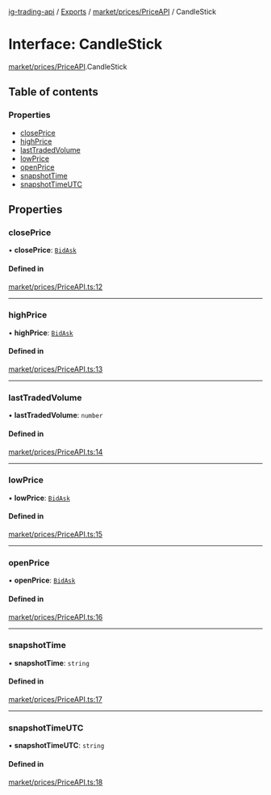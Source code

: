 [ig-trading-api](../README.md) / [Exports](../modules.md) / [market/prices/PriceAPI](../modules/market_prices_PriceAPI.md) / CandleStick

# Interface: CandleStick

[market/prices/PriceAPI](../modules/market_prices_PriceAPI.md).CandleStick

## Table of contents

### Properties

- [closePrice](market_prices_PriceAPI.CandleStick.md#closeprice)
- [highPrice](market_prices_PriceAPI.CandleStick.md#highprice)
- [lastTradedVolume](market_prices_PriceAPI.CandleStick.md#lasttradedvolume)
- [lowPrice](market_prices_PriceAPI.CandleStick.md#lowprice)
- [openPrice](market_prices_PriceAPI.CandleStick.md#openprice)
- [snapshotTime](market_prices_PriceAPI.CandleStick.md#snapshottime)
- [snapshotTimeUTC](market_prices_PriceAPI.CandleStick.md#snapshottimeutc)

## Properties

### closePrice

• **closePrice**: [`BidAsk`](market_prices_PriceAPI.BidAsk.md)

#### Defined in

[market/prices/PriceAPI.ts:12](https://github.com/bennycode/ig-trading-api/blob/f7fd8d0/src/market/prices/PriceAPI.ts#L12)

---

### highPrice

• **highPrice**: [`BidAsk`](market_prices_PriceAPI.BidAsk.md)

#### Defined in

[market/prices/PriceAPI.ts:13](https://github.com/bennycode/ig-trading-api/blob/f7fd8d0/src/market/prices/PriceAPI.ts#L13)

---

### lastTradedVolume

• **lastTradedVolume**: `number`

#### Defined in

[market/prices/PriceAPI.ts:14](https://github.com/bennycode/ig-trading-api/blob/f7fd8d0/src/market/prices/PriceAPI.ts#L14)

---

### lowPrice

• **lowPrice**: [`BidAsk`](market_prices_PriceAPI.BidAsk.md)

#### Defined in

[market/prices/PriceAPI.ts:15](https://github.com/bennycode/ig-trading-api/blob/f7fd8d0/src/market/prices/PriceAPI.ts#L15)

---

### openPrice

• **openPrice**: [`BidAsk`](market_prices_PriceAPI.BidAsk.md)

#### Defined in

[market/prices/PriceAPI.ts:16](https://github.com/bennycode/ig-trading-api/blob/f7fd8d0/src/market/prices/PriceAPI.ts#L16)

---

### snapshotTime

• **snapshotTime**: `string`

#### Defined in

[market/prices/PriceAPI.ts:17](https://github.com/bennycode/ig-trading-api/blob/f7fd8d0/src/market/prices/PriceAPI.ts#L17)

---

### snapshotTimeUTC

• **snapshotTimeUTC**: `string`

#### Defined in

[market/prices/PriceAPI.ts:18](https://github.com/bennycode/ig-trading-api/blob/f7fd8d0/src/market/prices/PriceAPI.ts#L18)
